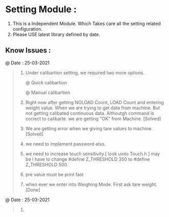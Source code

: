 

# Setting Module :

1. This is a Independent Module. Which Takes care all the setting related configuration. 
2. Please USE latest library defined by date.


## Know Issues :
@ Date : 25-03-2021 
    
 >   1. Under calibartion setting, we required two more options. 
>
>       @ Quick calibartion
> 
>       @ Manual calibartion
>
> 2. Right now after getting NOLOAD Count, LOAD Count and entering weight value. When we are trying to get data from machine. But not getting calibated continuous data.
> Althoutgh command is correct to calibarte. we are getting "OK" from Machine. [Solved]
> 
> 3. We are getting error when we giving tare values to machine. [Solved]
>
> 4. we need to implement password also.
> 5. we need to increase touch sensitivity.[  look uinto Touch.h ]
> may be I have to change #define Z_THRESHOLD 350 to #define Z_THRESHOLD 500.
> 
> 6. pre value must be print fast
> 7. when ever we enter into Weighing Mode. First ask tare weight.[Done]

@ Date : 25-03-2021 

> 1. 
